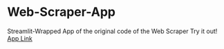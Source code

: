 # Web-Scraper-App
Streamlit-Wrapped App of the original code of the Web Scraper
Try it out! [App Link](https://web-scraper-el.streamlit.app/)
